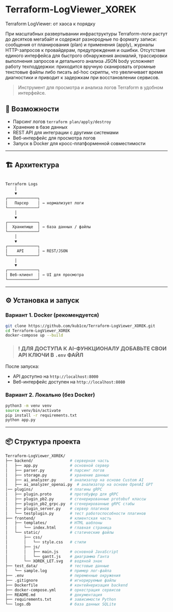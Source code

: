# Terraform-LogViewer_XOREK

Terraform LogViewer: от хаоса к порядку

При масштабных развертывании инфраструктуры Terraform-логи растут до десятков мегабайт и содержат разнородные по формату записи: сообщения от планирования (plan) и применения (apply), журналы HTTP-запросов к провайдерам, предупреждения и ошибки. Отсутствие единого интерфейса для быстрого обнаружения аномалий, трассировки выполнения запросов и детального анализа JSON body усложняет работу техподдержки: приходится вручную сканировать огромные текстовые файлы либо писать ad-hoc скрипты, что увеличивает время диагностики и приводит к задержкам при восстановлении сервисов.

> Инструмент для просмотра и анализа логов Terraform в удобном интерфейсе.

## 🚀 Возможности

- Парсинг логов `terraform plan/apply/destroy`
- Хранение в базе данных
- REST API для интеграции с другими системами
- Веб-интерфейс для просмотра логов
- Запуск в Docker для кросс-платформенной совместимости

---

## 🏗 Архитектура

```bash

Terraform Logs
    │
    ▼
┌─────────────┐
│   Парсер    │ → нормализует логи
└─────────────┘
    │
    ▼
┌─────────────┐
│  Хранилище  │ → база данных / файлы
└─────────────┘
    │
    ▼
┌─────────────┐
│    API      │ → REST/JSON
└─────────────┘
    │
    ▼
┌─────────────┐
│ Веб-клиент  │ → UI для просмотра
└─────────────┘

```

---

## ⚙️ Установка и запуск

### Вариант 1. Docker (рекомендуется)

```bash
git clone https://github.com/kub1ce/Terraform-LogViewer_XOREK.git
cd Terraform-LogViewer_XOREK
docker-compose up --build
````

> ### ! ДЛЯ ДОСТУПА К AI-ФУНКЦИОНАЛУ ДОБАВЬТЕ СВОИ API КЛЮЧИ В `.env` ФАЙЛ

После запуска:

- API доступно на `http://localhost:8000`
- Веб-интерфейс доступен на `http://localhost:8080`

### Вариант 2. Локально (без Docker)

```bash
python3 -m venv venv
source venv/bin/activate
pip install -r requirements.txt
python app.py
```

---

## 📦 Структура проекта

```bash
Terraform-LogViewer_XOREK/
├── backend/                # серверная часть
│   ├── app.py              # основной сервер
│   ├── parser.py           # парсинг логов
│   ├── storage.py          # хранение данных
│   ├── ai_analyzer.py      # анализатор на основе Custom AI
│   ├── ai_analyzer_openai.py  # анализатор на основе OpenAI GPT
│── plugins/                # плагины gRPC
│   ├── plugin.proto        # протобуфер для gRPC
│   ├── plugin_pb2.py       # сгенерированные protobuf классы
│   ├── plugin_pb2_grpc.py  # сгенерированные gRPC стабы
│   ├── plugin_server.py    # сервер плагинов
│   └── testplugin.py       # тест работоспособности плагинов
├── frontend/               # клиентская часть
│   ├── templates/          # HTML шаблоны
│   │   └── index.html      # главная страница
│   └── static/             # статические файлы
│       ├── css/
│       │   └── style.css   # стили
│       ├── js/
│       │   ├── main.js     # основной JavaScript
│       │   └── gantt.js    # диаграмма Ганта
│       └── XOREK_LET.svg   # водяной знак
├── test_data/              # тестовые данные
│   └── sample.log          # пример лог-файла
├── .env                    # переменные окружения
├── .gitignore              # игнорируемые файлы
├── Dockerfile              # контейнеризация backend
├── docker-compose.yml      # оркестрация сервисов
├── README.md               # документация
├── requirements.txt        # зависимости Python
└── logs.db                 # база данных SQLite
```
